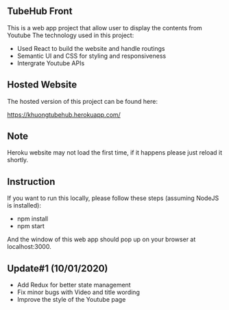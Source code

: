 ## TubeHub Front
This is a web app project that allow user to display the contents from Youtube
The technology used in this project:
+ Used React to build the website and handle routings
+ Semantic UI and CSS for styling and responsiveness
+ Intergrate Youtube APIs

## Hosted Website
The hosted version of this project can be found here:

https://khuongtubehub.herokuapp.com/

## Note
Heroku website may not load the first time, if it happens please just reload it shortly.

## Instruction
If you want to run this locally, please follow these steps (assuming NodeJS is installed):
+ npm install
+ npm start

And the window of this web app should pop up on your browser at localhost:3000.

## Update#1 (10/01/2020)
+ Add Redux for better state management
+ Fix minor bugs with Video and title wording
+ Improve the style of the Youtube page
